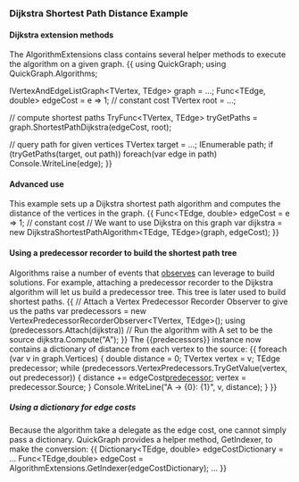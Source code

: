 ### Dijkstra Shortest Path Distance Example

#### Dijkstra extension methods

The AlgorithmExtensions class contains several helper methods to execute the algorithm on a given graph.
{{
using QuickGraph;
using QuickGraph.Algorithms;

IVertexAndEdgeListGraph<TVertex, TEdge> graph = ...;
Func<TEdge, double> edgeCost = e => 1; // constant cost
TVertex root = ...;

// compute shortest paths
TryFunc<TVertex, TEdge> tryGetPaths = graph.ShortestPathDijkstra(edgeCost, root);

// query path for given vertices
TVertex target = ...;
IEnumerable<TEdge> path;
if (tryGetPaths(target, out path))
    foreach(var edge in path)
        Console.WriteLine(edge);
}}

#### Advanced use
This example sets up a Dijkstra shortest path algorithm and computes the distance of the vertices in the graph.
{{
Func<TEdge, double> edgeCost = e => 1; // constant cost
// We want to use Dijkstra on this graph
var dijkstra = new DijkstraShortestPathAlgorithm<TEdge, TEdge>(graph, edgeCost);
}}
#### Using a predecessor recorder to build the shortest path tree
Algorithms raise a number of events that [observes](Observer-Concepts.md) can leverage to build solutions. For example, attaching a predecessor recorder
to the Dijkstra algorithm will let us build a predecessor tree. This tree is later used to build shortest paths.
{{
// Attach a Vertex Predecessor Recorder Observer to give us the paths
var predecessors = new VertexPredecessorRecorderObserver<TVertex, TEdge>();
using (predecessors.Attach(dijkstra))
    // Run the algorithm with A set to be the source
    dijkstra.Compute("A");
}}
The {{predecessors}} instance now contains a dictionary of distance from each vertex to the source:
{{
foreach (var v in graph.Vertices) {
    double distance = 0;
    TVertex vertex = v;
    TEdge predecessor;
     while (predecessors.VertexPredecessors.TryGetValue(vertex, out predecessor)) {
          distance += edgeCost[predecessor](predecessor.md);
          vertex = predecessor.Source;
     }
     Console.WriteLine("A -> {0}: {1}", v, distance);
}
}}
##### Using a dictionary for edge costs
Because the algorithm take a delegate as the edge cost, one cannot simply pass a dictionary. QuickGraph provides a helper method, GetIndexer, to make the conversion:
{{
Dictionary<TEdge, double> edgeCostDictionary = ...
Func<TEdge,double> edgeCost = AlgorithmExtensions.GetIndexer(edgeCostDictionary);
...
}}